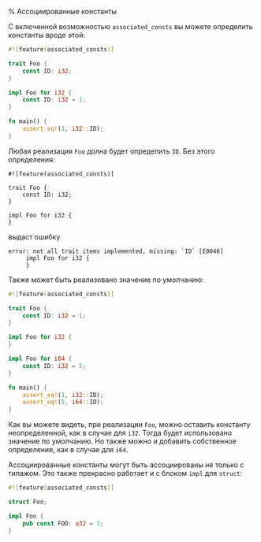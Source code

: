 % Ассоциированные константы

С включенной возможностью `associated_consts` вы можете определить константы
вроде этой:

```rust
#![feature(associated_consts)]

trait Foo {
    const ID: i32;
}

impl Foo for i32 {
    const ID: i32 = 1;
}

fn main() {
    assert_eq!(1, i32::ID);
}
```

Любая реализация `Foo` долна будет определить `ID`. Без этого определения:

```rust,ignore
#![feature(associated_consts)]

trait Foo {
    const ID: i32;
}

impl Foo for i32 {
}
```

выдаст ошибку

```text
error: not all trait items implemented, missing: `ID` [E0046]
     impl Foo for i32 {
     }
```

Также может быть реализовано значение по умолчанию:

```rust
#![feature(associated_consts)]

trait Foo {
    const ID: i32 = 1;
}

impl Foo for i32 {
}

impl Foo for i64 {
    const ID: i32 = 5;
}

fn main() {
    assert_eq!(1, i32::ID);
    assert_eq!(5, i64::ID);
}
```

Как вы можете видеть, при реализации `Foo`, можно оставить константу
неопределенной, как в случае для `i32`. Тогда будет использовано значение по
умолчанию. Но также можно и добавить собственное определение, как в случае для
`i64`.

Ассоциированные константы могут быть ассоциированы не только с типажом. Это
также прекрасно работает и с блоком `impl` для `struct`:

```rust
#![feature(associated_consts)]

struct Foo;

impl Foo {
    pub const FOO: u32 = 3;
}
```
